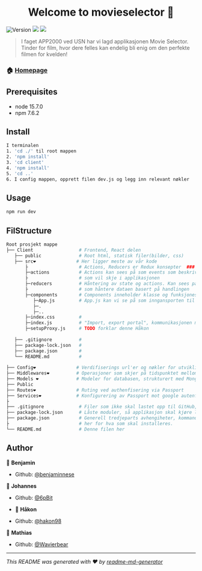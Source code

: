 <h1 align="center">Welcome to movieselector 👋</h1>
<p>
  <img alt="Version" src="https://img.shields.io/badge/version-0.1.0-blue.svg?cacheSeconds=2592000" />
  <img src="https://img.shields.io/badge/node-15.7.0-blue.svg" />
  <img src="https://img.shields.io/badge/npm-7.6.2-blue.svg" />
</p>

> I faget APP2000 ved USN har vi lagd applikasjonen Movie Selector. Tinder for film, hvor dere felles kan endelig bli enig om den perfekte filmen for kvelden!

### 🏠 [Homepage](https://salty-stream-58366.herokuapp.com/)

## Prerequisites

- node 15.7.0
- npm 7.6.2

## Install 

```sh
I terminalen
1. 'cd ./' til root mappen 
2. 'npm install' 
3. 'cd client'
4. 'npm install'
5. 'cd ..'
6. I config mappen, opprett filen dev.js og legg inn relevant nøkler
```

## Usage

```sh
npm run dev
```


## FilStructure

```bash
Root prosjekt mappe
├── Client                 # Frontend, React delen
   ├── public              # Root html, statisk filer(bilder, css) 
   ├── src❤️               # Her ligger meste av vår kode
       ├                   # Actions, Reducers er Redux konsepter  ### [Redux](https://redux.js.org/)
       ├─actions           # Actions kan sees på som events som beskriver noe  
       ├                   # som vil skje i applikasjonen
       ├─reducers          # Håntering av state og actions. Kan sees på som en event lytter
       ├                   # som håntere dataen basert på handlingen
       ├─components        # Components inneholder klasse og funksjones komponenter
          ├─App.js         # App.js kan vi se på som inngansporten til de andre kompontene i components
          ├─.   
          ├─.. 
       ├─index.css         # 
       ├─index.js          # "Import, export portal", kommunikasjonen med public/index.html
       ├─setupProxy.js     # TODO forklar denne Håkon
       
   ├── .gitignore          #  
   ├── package-lock.json   #
   ├── package.json        #
   └── README.md           #
   
├── Config❤️               # Verdifiserings url'er og nøkler for utvikling og heroku
├── Middlewares❤️          # Operasjoner som skjer på tidspunktet mellom spørring og henting. 
├── Models ❤️              # Modeler for databasen, strukturert med Mongoose
├── Public                
├── Routes❤️               # Ruting ved authenfisering via Passport
├── Services❤️             # Konfigurering av Passport mot google autenfisering    
├
├── .gitignore             # Filer som ikke skal lastet opp til GitHub, pga plass eller nøkler
├── package-lock.json      # Låste moduler, så applikasjon skal kjøre likes mulig på tvers av datamaskiner
├── package.json           # Generell tredjeparts avhengiheter, kommandoen 'npm install' sjekker 
├                          # her for hva som skal installeres.                          
└── README.md              # Denne filen her
```


## Author

👤 **Benjamin**
* Github: [@benjaminnese](https://github.com/benjaminnese)
 
👤 **Johannes**
* Github: [@6pBit ](https://github.com/6pBit)
 
* 👤 **Håkon**
* Github: [@hakon98](https://github.com/hakon98)
 
👤 **Mathias**
* Github: [@Wavierbear](https://github.com/Wavierbear)
***
_This README was generated with ❤️ by [readme-md-generator](https://github.com/kefranabg/readme-md-generator)_

